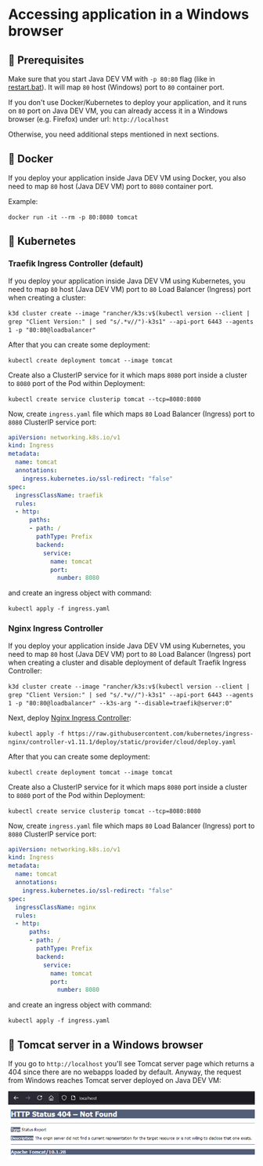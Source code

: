 # Accessing application in a Windows browser

## :pushpin: Prerequisites

Make sure that you start Java DEV VM with `-p 80:80` flag (like in [restart.bat](../support-scripts/restart.bat)). It
will
map `80` host (Windows) port to `80` container port.

If you don't use Docker/Kubernetes to deploy your application, and it runs on `80` port on Java DEV VM, you can already
access it in a Windows browser (e.g. Firefox) under url: `http://localhost`

Otherwise, you need additional steps mentioned in next sections.

## :pushpin: Docker

If you deploy your application inside Java DEV VM using Docker, you also need to map `80` host (Java DEV VM) port to
`8080` container port.

Example:

`docker run -it --rm -p 80:8080 tomcat`

## :pushpin: Kubernetes

### Traefik Ingress Controller (default)

If you deploy your application inside Java DEV VM using Kubernetes, you need to map `80` host (Java DEV VM) port to `80`
Load Balancer (Ingress) port when creating a cluster:

`k3d cluster create --image "rancher/k3s:v$(kubectl version --client | grep "Client Version:" | sed "s/.*v//")-k3s1" --api-port 6443 --agents 1 -p "80:80@loadbalancer"`

After that you can create some deployment:

`kubectl create deployment tomcat --image tomcat`

Create also a ClusterIP service for it which maps `8080` port inside a cluster to `8080` port of the Pod within
Deployment:

`kubectl create service clusterip tomcat --tcp=8080:8080`

Now, create `ingress.yaml` file which maps `80` Load Balancer (Ingress) port to `8080` ClusterIP service port:

```yaml
apiVersion: networking.k8s.io/v1
kind: Ingress
metadata:
  name: tomcat
  annotations:
    ingress.kubernetes.io/ssl-redirect: "false"
spec:
  ingressClassName: traefik
  rules:
  - http:
      paths:
      - path: /
        pathType: Prefix
        backend:
          service:
            name: tomcat
            port:
              number: 8080
```

and create an ingress object with command:

`kubectl apply -f ingress.yaml`

### Nginx Ingress Controller

If you deploy your application inside Java DEV VM using Kubernetes, you need to map `80` host (Java DEV VM) port to `80`
Load Balancer (Ingress) port when creating a cluster and disable deployment of default Traefik Ingress Controller:

`k3d cluster create --image "rancher/k3s:v$(kubectl version --client | grep "Client Version:" | sed "s/.*v//")-k3s1" --api-port 6443 --agents 1 -p "80:80@loadbalancer" --k3s-arg "--disable=traefik@server:0"`

Next, deploy [Nginx Ingress Controller](https://github.com/kubernetes/ingress-nginx/releases):

`kubectl apply -f https://raw.githubusercontent.com/kubernetes/ingress-nginx/controller-v1.11.1/deploy/static/provider/cloud/deploy.yaml`

After that you can create some deployment:

`kubectl create deployment tomcat --image tomcat`

Create also a ClusterIP service for it which maps `8080` port inside a cluster to `8080` port of the Pod within
Deployment:

`kubectl create service clusterip tomcat --tcp=8080:8080`

Now, create `ingress.yaml` file which maps `80` Load Balancer (Ingress) port to `8080` ClusterIP service port:

```yaml
apiVersion: networking.k8s.io/v1
kind: Ingress
metadata:
  name: tomcat
  annotations:
    ingress.kubernetes.io/ssl-redirect: "false"
spec:
  ingressClassName: nginx
  rules:
  - http:
      paths:
      - path: /
        pathType: Prefix
        backend:
          service:
            name: tomcat
            port:
              number: 8080
```

and create an ingress object with command:

`kubectl apply -f ingress.yaml`

## :pushpin: Tomcat server in a Windows browser

If you go to `http://localhost` you'll see Tomcat server page which returns a 404 since there are no webapps loaded by
default. Anyway, the request from Windows reaches Tomcat server deployed on Java DEV VM:

![Tomcat](images/tomcat.png)
